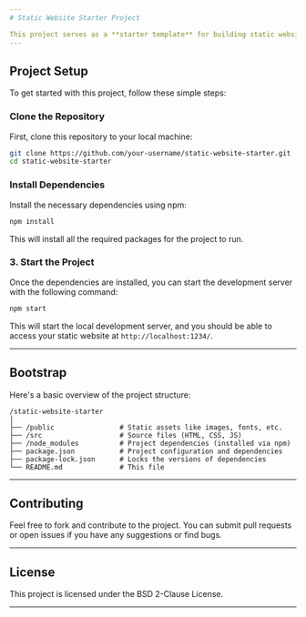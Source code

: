 ```yaml
---
# Static Website Starter Project

This project serves as a **starter template** for building static websites. It is set up using **Node.js 22** and is ready to go for any developer looking to quickly create and test static websites.
---
```


## Project Setup

To get started with this project, follow these simple steps:

### Clone the Repository

First, clone this repository to your local machine:

```bash
git clone https://github.com/your-username/static-website-starter.git
cd static-website-starter
```

### Install Dependencies

Install the necessary dependencies using npm:

```bash
npm install
```

This will install all the required packages for the project to run.

### 3. Start the Project

Once the dependencies are installed, you can start the development server with the following command:

```bash
npm start
```

This will start the local development server, and you should be able to access your static website at `http://localhost:1234/`.

---

## Bootstrap

Here's a basic overview of the project structure:

```
/static-website-starter
│
├── /public                # Static assets like images, fonts, etc.
├── /src                   # Source files (HTML, CSS, JS)
├── /node_modules          # Project dependencies (installed via npm)
├── package.json           # Project configuration and dependencies
├── package-lock.json      # Locks the versions of dependencies
└── README.md              # This file
```

---

## Contributing

Feel free to fork and contribute to the project. You can submit pull requests or open issues if you have any suggestions or find bugs.

---

## License

This project is licensed under the BSD 2-Clause License.

---
